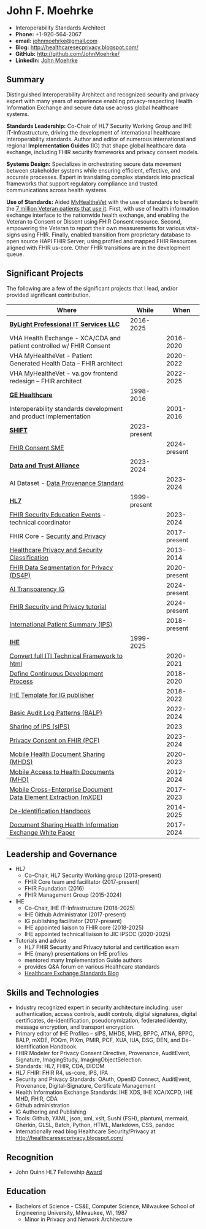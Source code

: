 # John F. Moehrke

- Interoperability Standards Architect
- **Phone:** +1-920-564-2067
- **email:** johnmoehrke@gmail.com
- **Blog:** http://healthcaresecprivacy.blogspot.com/
- **GitHub:** http://github.com/JohnMoehrke/
- **LinkedIn:** [John Moehrke](https://www.linkedin.com/in/john-moehrke-6841414/)

## Summary

Distinguished Interoperability Architect and recognized security and privacy expert with many years of experience enabling privacy-respecting Health Information Exchange and secure data use across global healthcare systems.

**Standards Leadership:** Co-Chair of HL7 Security Working Group and IHE IT-Infrastructure, driving the development of international healthcare interoperability standards. Author and editor of numerous international and regional **Implementation Guides** (IG) that shape global healthcare data exchange, including FHIR security frameworks and privacy consent models.

**Systems Design:** Specializes in orchestrating secure data movement between stakeholder systems while ensuring efficient, effective, and accurate processes. Expert in translating complex standards into practical frameworks that support regulatory compliance and trusted communications across health systems. 

**Use of Standards:** Aided [MyHealtheVet](https://www.myhealth.va.gov/mhv-portal-web/home) with the use of standards to benefit the [7 million Veteran patients that use it](https://www.va.gov/health/survey.asp#:~:text=VA%20Survey%20of%20Veteran%20Enrollees,My%20HealtheVet). First, with use of health information exchange interface to the nationwide health exchange, and enabling the Veteran to Consent or Dissent using FHIR Consent resource. Second, empowering the Veteran to report their own measurements for various vital-signs using FHIR. Finally, enabled transition from proprietary database to open source HAPI FHIR Server; using profiled and mapped FHIR Resources aligned with FHIR us-core. Other FHIR transitions are in the development queue.

## Significant Projects

The following are a few of the significant projects that I lead, and/or provided significant contribution.

| Where | While | When |
| ----- | ----- | ----- |
| **[ByLight Professional IT Services LLC](https://bylight.com/)**           | 2016-2025
| VHA Health Exchange - XCA/CDA and patient controlled w/ FHIR Consent | | 2016-2020
| VHA MyHealtheVet - Patient Generated Health Data – FHIR architect | | 2020-2022
| VHA MyHealtheVet - va.gov frontend redesign – FHIR architect | | 2022-2025
| **[GE Healthcare](https://www.gehealthcare.com/)**         | 1998-2016
| Interoperability standards development and product implementation | | 2001-2016
| **[SHIFT](https://www.drummondgroup.com/shift/)**           | 2023-present
| [FHIR Consent SME](https://github.com/SHIFT-Task-Force)          | | 2024-present
| **[Data and Trust Alliance](https://dataandtrustalliance.org/)** | 2023-2024
| AI Dataset - [Data Provenance Standard](https://github.com/Data-and-Trust-Alliance/DPS) | | 2023-2024
| **[HL7](https://www.hl7.org)**            | 1999-present
| [FHIR Security Education Events](https://info.hl7.org/hl7-fhir-security-education-event-live) - technical coordinator   | | 2023-2024 
| FHIR Core - [Security and Privacy](https://hl7.org/fhir/secpriv-module.html) | | 2017-present
| [Healthcare Privacy and Security Classification](https://hl7.org/fhir/security-labels.html#hcs) | | 2013-2014
| [FHIR Data Segmentation for Privacy (DS4P)](https://hl7.org/fhir/uv/security-label-ds4p/) | | 2020-present
| [AI Transparency IG](https://github.com/HL7/aitransparency-ig)          | | 2024-present
| [FHIR Security and Privacy tutorial](http://bit.ly/FHIR-SecPriv) | | 2024-present 
| [International Patient Summary (IPS)](https://build.fhir.org/ig/HL7/fhir-ips/Privacy-and-Security-Considerations.html) | | 2018-present
| **[IHE](https://www.ihe.net)**            | 1999-2025
| [Convert full ITI Technical Framework to html](https://profiles.ihe.net/ITI/TF/Volume1/index.html) | | 2020-2021
| [Define Continuous Development Process](https://wiki.ihe.net/index.php/Continuous_Development_Process) | | 2018-2020
| [IHE Template for IG publisher](https://github.com/IHE/ihe-ig-template) | | 2018-2022
| [Basic Audit Log Patterns (BALP)](https://profiles.ihe.net/ITI/BALP/index.html) | | 2022-2024
| [Sharing of IPS (sIPS)](https://profiles.ihe.net/ITI/sIPS/index.html) | | 2023
| [Privacy Consent on FHIR (PCF)](https://profiles.ihe.net/ITI/PCF/index.html) ||  2023-2024
| [Mobile Health Document Sharing (MHDS)](https://profiles.ihe.net/ITI/MHDS/index.html) | | 2020-2023
| [Mobile Access to Health Documents (MHD)](https://profiles.ihe.net/ITI/MHD/index.html) ||  2012-2024
| [Mobile Cross-Enterprise Document Data Element Extraction (mXDE)](https://profiles.ihe.net/ITI/mXDE/index.html) | | 2017-2023
| [De-Identification Handbook](https://github.com/IHE/ITI.DeIdHandbook) | | 2014-2025
| [Document Sharing Health Information Exchange White Paper](https://profiles.ihe.net/ITI/HIE-Whitepaper/index.html) | | 2017-2024

## Leadership and Governance

- HL7
  - Co-Chair, HL7 Security Working group (2013-present)
  - FHIR Core team and facilitator (2017-present)
  - FHIR Foundation (2016)
  - FHIR Management Group (2015-2024)
- IHE
  - Co-Chair, IHE IT-Infrastructure (2018-2025)
  - IHE Github Administrator (2017-present)
  - IG publishing facilitator (2017-present)
  - IHE appointed liaison to FHIR core (2018-2025)
  - IHE appointed technical liaison to JIC IPSCC (2020-2025)
- Tutorials and advise
  - HL7 FHIR Security and Privacy tutorial and certification exam
  - IHE {many} presentations on IHE profiles
  - mentored many Implementation Guide authors
  - provides Q&A forum on various Healthcare standards
  - [Healthcare Exchange Standards Blog](http://healthcaresecprivacy.blogspot.com/)

## Skills and Technologies

- Industry recognized expert in security architecture including: user authentication, access controls, audit controls, digital signatures, digital certificates, de-identification, pseudonymization, federated identity, message encryption, and transport encryption. 
- Primary editor of IHE Profiles – sIPS, MHDS, MHD, BPPC, ATNA, BPPC, BALP, mXDE, PDQm, PIXm, PMIR, PCF, XUA, IUA, DSG, DEN, and De-Identification Handbook.
- FHIR Modeler for Privacy Consent Directive, Provenance, AuditEvent, Signature, ImagingStudy, ImagingObjectSelection.
- Standards: HL7, FHIR, CDA, DICOM
- HL7 FHIR: FHIR R4, us-core, IPS, IPA
- Security and Privacy Standards: OAuth, OpenID Connect, AuditEvent, Provenance, Digital-Signature, Certificate Management
- Health Information Exchange Standards: IHE XDS, IHE XCA/XCPD, IHE MHD, FHIR, CDA
- Github administration
- IG Authoring and Publishing
- Tools: Github, YAML, json, xml, xslt, Sushi (FSH), plantuml, mermaid, Gherkin, GLSL, Batch, Python, HTML, Markdown, CSS, pandoc
- Internationally read blog Healthcare Security/Privacy at http://healthcaresecprivacy.blogspot.com/

## Recognition

- John Quinn HL7 Fellowship [Award](https://hl7news.hl7.org/2025/01/17/update-from-headquarters/)

## Education

- Bachelors of Science - CS&E, Computer Science, Milwaukee School of Engineering University, Milwaukee, WI, 1987
  - Minor in Privacy and Network Architecture
